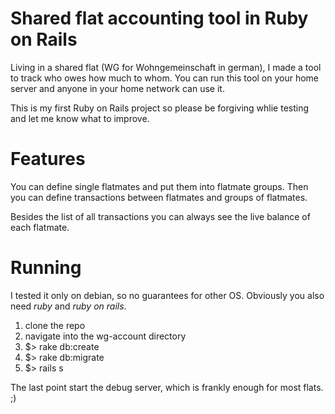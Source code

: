 Shared flat accounting tool in Ruby on Rails
============================================

Living in a shared flat (WG for Wohngemeinschaft in german), I made a tool to
track who owes how much to whom. You can run this tool on your home server and
anyone in your home network can use it.

This is my first Ruby on Rails project so please be forgiving whlie testing and
let me know what to improve.

Features
========

You can define single flatmates and put them into flatmate groups. Then you can
define transactions between flatmates and groups of flatmates.

Besides the list of all transactions you can always see the live balance of each
flatmate.

Running
=======

I tested it only on debian, so no guarantees for other OS. Obviously you also
need *ruby* and *ruby on rails*.

1. clone the repo
2. navigate into the wg-account directory
3. $> rake db:create
3. $> rake db:migrate
4. $> rails s

The last point start the debug server, which is frankly enough for most flats. ;)
